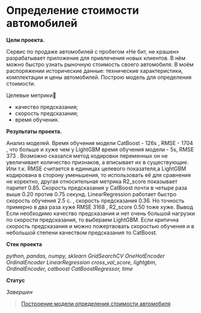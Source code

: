 # Определение стоимости автомобилей

**Цели проекта.**

Сервис по продаже автомобилей с пробегом «Не бит, не крашен» разрабатывает приложение для привлечения новых клиентов. В нём можно быстро узнать рыночную стоимость своего автомобиля. В моём распоряжении исторические данные: технические характеристики, комплектации и цены автомобилей. Построю модель для определения стоимости.

Целевые метрики🥇

* качество предсказания;
* скорость предсказания;
* время обучения.

**Результаты проекта.**

Анализ моделей.
Время обучения модели CatBoost - 126s , RMSE - 1704 , что больше и хуже чем у LightGBM время обучения модели - 5s, RMSE 373 . Возможно сказался метод кодировки переменных он не увеличивает количество признаков, а вписывает их в существующие. Или т.к. RMSE считается в единицах целевого показателя,а LightGBM кодирована в сторону уменьшения, то использовать её для сравнения не коректно, другая относительная метрика R2_score показывает паритет 0.85. Скорость предсказания у CatBoost почти в четыре раза выше 0.20 против 0.75 секунд. LinearRegression работает быстро скорость обучения 2.5 c. , скорость предсказания 0.36. Но точность примерно в два раза хуже RMSE 3168 , R2_score 0.50 тоже хуже.
Вывод
Если необходимо качество предсказания и нет очень большой нагрузки по скорости предсказания, то выбераем LightGBM. Если критична скорость предсказания и можно пожертвовать скоростью обучения и в небольшой степени качеством предсказания то CatBoost.

**Стек проекта**

_python, pandas, numpy, sklearn GridSearchCV OneHotEncoder OrdinalEncoder LinearRegression cross_val_score, lightgbm, OrdinalEncoder, catboost CatBoostRegressor, time_

**Статус**

_Завершен_

> [Построение модели определения стоимости автомобиля](https://github.com/Mikhail-9/yandex_projects_praktimum/blob/master/auto_data_scientist/auto_data_scientist.ipynb)
